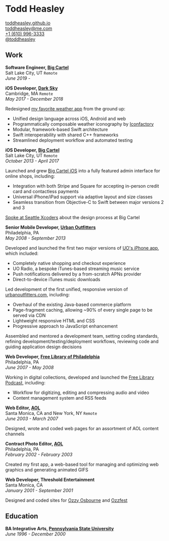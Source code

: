 # Todd Heasley

[toddheasley.github.io](https://toddheasley.github.io)  
[toddheasley@me.com](mailto:toddheasley@me.com)  
[+1 (610) 996-3333](tel:16109963333)  
[@toddheasley](https://github.com/toddheasley)

## Work

__Software Engineer, [Big Cartel](https://bigcartel.com)__  
Salt Lake City, UT `Remote`  
_June 2019 -_



__iOS Developer, [Dark Sky](https://darksky.net)__  
Cambridge, MA `Remote`  
_May 2017 - December 2018_

Redesigned [my favorite weather app](https://itunes.apple.com/app/apple-store/id517329357?pt=244848&mt=8) from the ground up:

* Unified design language across iOS, Android and web
* Programmatically composable weather iconography by [Iconfactory](https://iconfactory.com)
* Modular, framework-based Swift architecture
* Swift interoperability with shared C++ frameworks
* Streamlined deployment workflow and automated testing 

__iOS Developer, [Big Cartel](https://bigcartel.com)__  
Salt Lake City, UT `Remote`  
_October 2013 - April 2017_

Launched and grew [Big Cartel iOS](https://help.bigcartel.com/apps/big-cartel-ios/) into a fully featured admin interface for online shops, including:

* Integration with both Stripe and Square for accepting in-person credit card and contactless payments
* Universal iPhone/iPad support via adaptive layout and size classes
* Seamless transition from Objective-C to Swift between major versions 2 and 3

[Spoke at Seattle Xcoders](https://vimeo.com/98087711) about the design process at Big Cartel

__Senior Mobile Developer, [Urban Outfitters](http://urbanoutfitters.com/)__  
Philadelphia, PA  
_May 2008 - September 2013_

Developed and launched the first two major versions of [UO's iPhone app](https://itunes.apple.com/us/app/urban-outfitters/id358821736?mt=8), which included:

* Completely native shopping and checkout experience
* UO Radio, a bespoke iTunes-based streaming music service
* Push notifications delivered by a from-scratch APNs provider
* Direct-to-device iTunes music downloads

Led development of the first unified, responsive version of [urbanoutfitters.com](https://urbanoutfitters.com), including:

* Overhaul of the existing Java-based commerce platform
* Page-fragment caching, allowing ~90% of every single page to be served via CDN
* Lightweight responsive HTML and CSS
* Progressive approach to JavaScript enhancement

Assembled and mentored a development team, setting coding standards, refining development/testing/deployment workflows, reviewing code and guiding application design decisions

__Web Developer, [Free Library of Philadelphia](http://freelibrary.org)__  
Philadelphia, PA  
_June 2007 - May 2008_

Working in digital collections, developed and launched the [Free Library Podcast](https://libwww.freelibrary.org/podcast/), including:

* Workflow for digitizing, editing and compressing audio and video
* Content management system and RSS feeds

__Web Editor, [AOL](http://aol.com)__  
Santa Monica, CA and New York, NY `Remote`  
_June 2003 - March 2007_

Designed, wrote and coded web pages for an assortment of AOL content channels

__Contract Photo Editor, [AOL](http://aol.com)__  
Philadelphia, PA  
_February 2002 - February 2003_

Created my first app, a web-based tool for managing and optimizing web graphics and generating animated GIFS

__Web Developer, Threshold Entertainment__  
Santa Monica, CA  
_January 2001 - September 2001_

Designed and coded sites for [Ozzy Osbourne](https://ozzy.com) and [Ozzfest](https://ozzfest.com)

## Education

__BA Integrative Arts, [Pennsylvania State University](https://psu.edu)__  
_June 1996 - December 2000_
